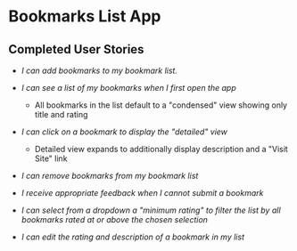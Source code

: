 # Bookmarks List App

## Completed User Stories

- *I can add bookmarks to my bookmark list.*

- *I can see a list of my bookmarks when I first open the app*
	- All bookmarks in the list default to a "condensed" view showing only title and rating

- *I can click on a bookmark to display the "detailed" view*
	- Detailed view expands to additionally display description and a "Visit Site" link

- *I can remove bookmarks from my bookmark list*

- *I receive appropriate feedback when I cannot submit a bookmark*

- *I can select from a dropdown a "minimum rating" to filter the list by all bookmarks rated at or above the chosen selection*

- *I can edit the rating and description of a bookmark in my list*
